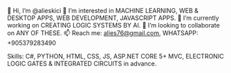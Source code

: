 👋 Hi, I’m @alieskici
👀 I’m interested in MACHINE LEARNING, WEB & DESKTOP APPS, WEB DEVELOPMENT, JAVASCRIPT APPS.
🌱 I’m currently working on CREATING LOGIC SYSTEMS BY AI.
💞️ I’m looking to collaborate on ANY OF THESE.
📫 Reach me: alies76@gmail.com, WHATSAPP: +905379283490

Skills: C#, PYTHON, HTML, CSS, JS, ASP.NET CORE 5+ MVC, ELECTRONIC LOGIC GATES & INTEGRATED CIRCUITS in advance.
